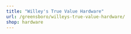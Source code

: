```yaml
---
title: "Willey's True Value Hardware"
url: /greensboro/willeys-true-value-hardware/
shop: hardware
---
```

